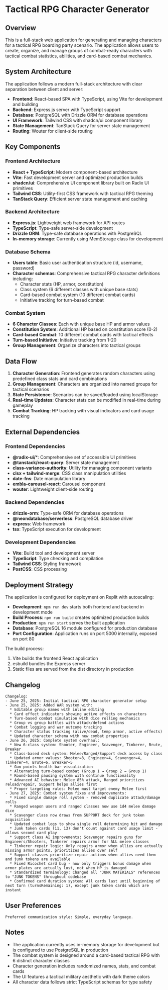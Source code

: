 # Tactical RPG Character Generator

## Overview

This is a full-stack web application for generating and managing characters for a tactical RPG boarding party scenario. The application allows users to create, organize, and manage groups of combat-ready characters with tactical combat statistics, abilities, and card-based combat mechanics.

## System Architecture

The application follows a modern full-stack architecture with clear separation between client and server:

- **Frontend**: React-based SPA with TypeScript, using Vite for development and building
- **Backend**: Express.js server with TypeScript support
- **Database**: PostgreSQL with Drizzle ORM for database operations
- **UI Framework**: Tailwind CSS with shadcn/ui component library
- **State Management**: TanStack Query for server state management
- **Routing**: Wouter for client-side routing

## Key Components

### Frontend Architecture
- **React + TypeScript**: Modern component-based architecture
- **Vite**: Fast development server and optimized production builds
- **shadcn/ui**: Comprehensive UI component library built on Radix UI primitives
- **Tailwind CSS**: Utility-first CSS framework with tactical RPG theming
- **TanStack Query**: Efficient server state management and caching

### Backend Architecture
- **Express.js**: Lightweight web framework for API routes
- **TypeScript**: Type-safe server-side development
- **Drizzle ORM**: Type-safe database operations with PostgreSQL
- **In-memory storage**: Currently using MemStorage class for development

### Database Schema
- **Users table**: Basic user authentication structure (id, username, password)
- **Character schemas**: Comprehensive tactical RPG character definitions including:
  - Character stats (HP, armor, constitution)
  - Class system (6 different classes with unique base stats)
  - Card-based combat system (10 different combat cards)
  - Initiative tracking for turn-based combat

### Combat System
- **6 Character Classes**: Each with unique base HP and armor values
- **Constitution System**: Additional HP based on constitution score (0-2)
- **Card-based Combat**: 10 different combat cards with tactical effects
- **Turn-based Initiative**: Initiative tracking from 1-20
- **Group Management**: Organize characters into tactical groups

## Data Flow

1. **Character Generation**: Frontend generates random characters using predefined class stats and card combinations
2. **Group Management**: Characters are organized into named groups for tactical scenarios
3. **State Persistence**: Scenarios can be saved/loaded using localStorage
4. **Real-time Updates**: Character stats can be modified in real-time during gameplay
5. **Combat Tracking**: HP tracking with visual indicators and card usage tracking

## External Dependencies

### Frontend Dependencies
- **@radix-ui/***: Comprehensive set of accessible UI primitives
- **@tanstack/react-query**: Server state management
- **class-variance-authority**: Utility for managing component variants
- **clsx + tailwind-merge**: CSS class manipulation utilities
- **date-fns**: Date manipulation library
- **embla-carousel-react**: Carousel component
- **wouter**: Lightweight client-side routing

### Backend Dependencies
- **drizzle-orm**: Type-safe ORM for database operations
- **@neondatabase/serverless**: PostgreSQL database driver
- **express**: Web framework
- **tsx**: TypeScript execution for development

### Development Dependencies
- **Vite**: Build tool and development server
- **TypeScript**: Type checking and compilation
- **Tailwind CSS**: Styling framework
- **PostCSS**: CSS processing

## Deployment Strategy

The application is configured for deployment on Replit with autoscaling:

- **Development**: `npm run dev` starts both frontend and backend in development mode
- **Build Process**: `npm run build` creates optimized production builds
- **Production**: `npm run start` serves the built application
- **Database**: PostgreSQL 16 module configured for production database
- **Port Configuration**: Application runs on port 5000 internally, exposed on port 80

The build process:
1. Vite builds the frontend React application
2. esbuild bundles the Express server
3. Static files are served from the dist directory in production

## Changelog

```
Changelog:
- June 25, 2025: Initial tactical RPG character generator setup
- June 25, 2025: Added WAR system with:
  * Editable group names with inline editing
  * Card effect indicators showing active effects on characters
  * Turn-based combat simulation with dice rolling mechanics
  * Group vs group battles with attack/defend actions
  * Combat logging and war outcome tracking
  * Character status tracking (alive/dead, temp armor, active effects)
  * Updated character schema with new combat properties
- June 26, 2025: Complete system overhaul:
  * New 6-class system: Shooter, Engineer, Scavenger, Tinkerer, Brute, Breaker
  * Class-based deck system: Melee/Ranged/Support deck access by class
  * Updated armor values: Shooter=3, Engineer=4, Scavenger=4, Tinkerer=4, Brute=6, Breaker=5
  * Gun points health bar visualization
  * Alternating turn-based combat (Group 1 → Group 2 → Group 1)
  * Round-based pausing system with continue functionality
  * Advanced AI behavior: Melee 85% attack, Ranged prioritizes reload/repair, Support helps allies first
  * Proper targeting rules: Melee must target enemy Melee first
- June 27, 2025: Combat system fixes and improvements:
  * Fixed single damage roll system - removed duplicate attack/damage rolls
  * Ranged weapon users and ranged classes now use 1d4 melee damage dice
  * Scavenger class now draws from SUPPORT deck for junk token acquisition
  * Updated combat logs to show single roll determining hit and damage
  * Junk token cards (11, 13) don't count against card usage limit - allows second card play
  * Support class AI improvements: Scavenger repairs guns for Engineers/Shooters, Tinkerer repairs armor for ALL melee classes
  * Tinkerer repair logic: Only repairs armor when allies are actually missing armor points, prioritizes allies over self
  * Support classes prioritize repair actions when allies need them and junk tokens are available
  * Fixed Ricochet card bug - now only triggers bonus damage when armor plates are actually lost, not when HP is damaged
  * Standardized terminology: Changed all "JUNK MATERIALS" references to "JUNK TOKENS" throughout codebase
  * Confirmed card duration system: All cards last until beginning of next turn (turnsRemaining: 1), except junk token cards which are instant
```

## User Preferences

```
Preferred communication style: Simple, everyday language.
```

## Notes

- The application currently uses in-memory storage for development but is configured to use PostgreSQL in production
- The combat system is designed around a card-based tactical RPG with 6 distinct character classes
- Character generation includes randomized names, stats, and combat cards
- The UI features a tactical military aesthetic with dark theme colors
- All character data follows strict TypeScript schemas for type safety